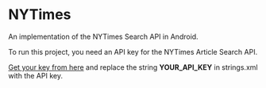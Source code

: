 # NYTimes

An implementation of the NYTimes Search API in Android.

To run this project, you need an API key for the NYTimes Article Search API.

[Get your key from here](https://developer.nytimes.com/signup) and replace the string **YOUR_API_KEY** in strings.xml with the API key.